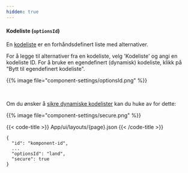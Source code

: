 ```yaml
---
hidden: true
---
```


<!-- begin intro -->
#### Kodeliste (`optionsId`)

En [kodeliste](/nb/altinn-studio/guides/development/options) er en forhåndsdefinert liste med alternativer.

<!-- end intro -->


<!-- begin asd -->

For å legge til alternativer fra en kodeliste, velg 'Kodeliste' og angi en kodeliste ID.
 For å bruke en egendefinert (dynamisk) kodeliste, klikk på "Bytt til egendefinert kodeliste".

{{% image file="component-settings/optionsId.png" %}}

<br>

Om du ønsker å [sikre dynamiske kodelister](/nb/altinn-studio/guides/development/options/dynamic-codelists/#sikrede-dynamiske-kodelister) kan du huke av for dette:

{{% image file="component-settings/secure.png" %}}
<!-- end asd -->


<!-- begin code -->

{{< code-title >}}
App/ui/layouts/{page}.json
{{< /code-title >}}

```json{hl_lines="4-5"}
{
  "id": "komponent-id",
  ...
  "optionsId": "land",
  "secure": true
}
```

<!-- end code -->


<!-- begin more -->


<!-- end more -->
